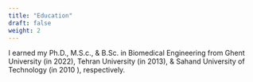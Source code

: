 ```yaml
---
title: "Education"
draft: false
weight: 2
---
```

I earned my Ph.D., M.S.c., & B.Sc. in Biomedical Engineering from Ghent University (in 2022), Tehran University (in 2013), & Sahand University of Technology (in 2010 ), respectively.
